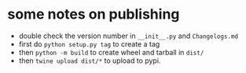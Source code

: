 # some notes on publishing

- double check the version number in `__init__.py` and `Changelogs.md`
- first do `python setup.py tag` to create a tag
- then `python -m build` to create wheel and tarball in `dist/`
- then `twine upload dist/*` to upload to pypi.

